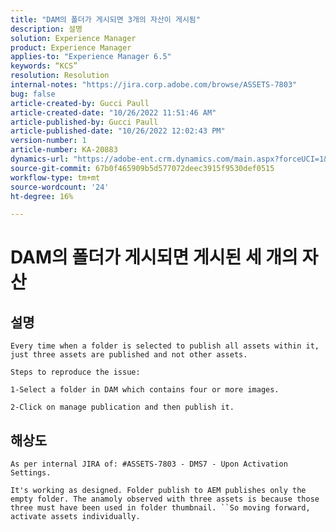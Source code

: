 ```yaml
---
title: "DAM의 폴더가 게시되면 3개의 자산이 게시됨"
description: 설명
solution: Experience Manager
product: Experience Manager
applies-to: "Experience Manager 6.5"
keywords: “KCS”
resolution: Resolution
internal-notes: "https://jira.corp.adobe.com/browse/ASSETS-7803"
bug: false
article-created-by: Gucci Paull
article-created-date: "10/26/2022 11:51:46 AM"
article-published-by: Gucci Paull
article-published-date: "10/26/2022 12:02:43 PM"
version-number: 1
article-number: KA-20883
dynamics-url: "https://adobe-ent.crm.dynamics.com/main.aspx?forceUCI=1&pagetype=entityrecord&etn=knowledgearticle&id=2dad0d8b-2455-ed11-bba2-6045bd006268"
source-git-commit: 67b0f465909b5d577072deec3915f9530def0515
workflow-type: tm+mt
source-wordcount: '24'
ht-degree: 16%

---
```


# DAM의 폴더가 게시되면 게시된 세 개의 자산

## 설명





```
Every time when a folder is selected to publish all assets within it, just three assets are published and not other assets.

Steps to reproduce the issue:

1-Select a folder in DAM which contains four or more images.
```


`2-Click on manage publication and then publish it.`


## 해상도


`As per internal JIRA of: #ASSETS-7803 - DMS7 - Upon Activation Settings.`

`It's working as designed. Folder publish to AEM publishes only the empty folder. The anamoly observed with three assets is because those three must have been used in folder thumbnail. ``So moving forward, activate assets individually.`
